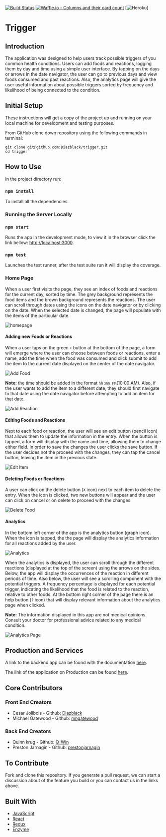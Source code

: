 [![Build Status](https://travis-ci.com/Diazblack/trigger.svg?branch=master)](https://travis-ci.com/Diazblack/trigger)
[![Waffle.io - Columns and their card count](https://badge.waffle.io/prestonjarnagin/trigger_backend.svg?columns=all)](https://waffle.io/prestonjarnagin/trigger_backend)
[![Heroku](https://heroku-badge.herokuapp.com/?trigger-105=heroku-badge)]

# Trigger

## Introduction
The application was designed to help users track possible triggers of you common health conditions. Users can add foods and reactions, logging them by day and time using a simple user interface.  By tapping on the days or arrows in the date navigator, the user can go to previous days and view foods consumed and past reactions.  Also, the analytics page will give the user useful information about possible triggers sorted by frequency and likelihood of being connected to the condition.    

## Initial Setup

These instructions will get a copy of the project up and running on your local machine for development and testing purposes.

From GitHub clone down repository using the following commands in terminal:

    git clone git@github.com:Diazblack/trigger.git
    cd trigger

## How to Use

In the project directory run:

### `npm install`

To install all the dependencies.

### Running the Server Locally

### `npm start`

Runs the app in the development mode, to view it in the browser click the link bellow:
[http://localhost:3000](http://localhost:3000).


### `npm test`

Launches the test runner, after the test suite run it will display the coverage.

### Home Page

When a user first visits the page, they see an index of foods and reactions for the current day, sorted by time. The grey background represents the food items and the brown background represents the reactions. The user can scroll through dates using the icons on the date navigator or by clicking on the date.  When the selected date is changed, the page will populate with the items of the particular date.  

![homepage](screenshots/home-page.png)

#### Adding new Foods or Reactions
When a user taps on the green `+` button at the bottom of the page, a form will emerge where the user can choose between foods or reactions, enter a name, add the time when the food was consumed and click submit to add the item to the current date displayed on the center of the date navigator.

![Add Food](screenshots/add-form-reactions.png)

__Note:__ the time should be added in the format `hh:mm PM`(10:00 AM). Also, if the user wants to add the item to a  different date, they should first navigate to that date using the date navigator before attempting to add an item for that date.

![Add Reaction](screenshots/add-form-2.png)

#### Editing Foods and Reactions

Next to each food or reaction, the user will see an edit button (pencil icon) that allows them to update the information in the entry. When the button is tapped, a form will display with the name and time, allowing them to change either field. In order to save the changes the user clicks the save button. If the user decides not the proceed with the changes, they can tap the cancel button, leaving the item in the previous state.


![Edit Item](screenshots/update.png)

#### Deleting Foods or Reactions
A user can click on the delete button (`X` icon) next to each item to delete the entry.  When the icon is clicked, two new buttons will appear and the user can click on cancel or on delete to proceed with the changes.

![Delete Food](screenshots/delete.png)

#### Analytics

In the bottom left corner of the app is the analytics button (graph icon). When the icon is tapped, the the page will display the analytics information for all reactions added by the user.

![Analytics](screenshots/scroll-date.png)

When the analytics is displayed, the user can scroll through the different reactions (displayed at the top of the screen) using the arrows on the sides. Below, the app will display the occurrences of the reaction in different periods of time. Also below, the user will see a scrolling component with the potential triggers. A frequency percentage is displayed for each potential trigger, indicating the likelihood that the food is related to the reaction, relative to other foods. At the bottom right corner of the page there is an help button (`?` icon) that will display relevant information about the analytics page when clicked.  

__Note:__ The information displayed in this app are not medical opinions.  Consult your doctor for professional advice related to any medical condition.

![Analytics Page](screenshots/analytics.png)

## Production and Services

A link to the backend app can be found with the documentation [here](https://github.com/prestonjarnagin/trigger_backend).

The link of the application on Production can be found [here](https://trigger-105.herokuapp.com/).

## Core Contributors

### Front End Creators
* Cesar Jolibois - Github: [Diazblack](https://github.com/Diazblack)
* Michael Gatewood - Github: [mngatewood](https://www.github.com/mngatewood)

### Back End Creators
* Quinn krug - Github: [Q-Win](https://github.com/Q-Win)
* Preston Jarnagin - Github: [prestonjarnagin](https://www.github.com/prestonjarnagin)


## To Contribute

Fork and clone this repository. If you generate a pull request,  we can start a discussion about of the feature you build or you can contact us in the links above.   

## Built With

* [JavaScript](https://www.javascript.com/)
* [React](https://reactjs.org/)
* [Redux](https://redux.js.org/)
* [Enzyme](https://github.com/airbnb/enzyme)
